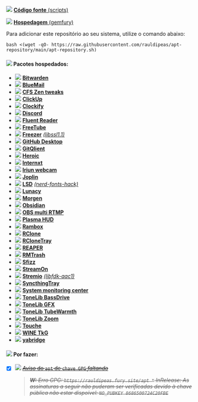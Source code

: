 ![](https://raw.githubusercontent.com/PapirusDevelopmentTeam/papirus-icon-theme/master/Papirus/32x32/mimetypes/text-x-script.svg) [**Código fonte** (scripts)](https://github.com/rauldipeas/apt-repository)

![](https://raw.githubusercontent.com/PapirusDevelopmentTeam/papirus-icon-theme/master/Papirus/32x32/apps/cs-login.svg) [**Hospedagem** (gemfury)](https://gemfury.com)

Para adicionar este repositório ao seu sistema, utilize o comando abaixo:
```
bash <(wget -qO- https://raw.githubusercontent.com/rauldipeas/apt-repository/main/apt-repository.sh)
```
#### ![](https://raw.githubusercontent.com/PapirusDevelopmentTeam/papirus-icon-theme/master/Papirus/32x32/mimetypes/application-x-compress.svg) Pacotes hospedados:
- ![](https://raw.githubusercontent.com/PapirusDevelopmentTeam/papirus-icon-theme/master/Papirus/24x24/apps/bitwarden.svg) [**Bitwarden**](https://bitwarden.com)
- ![](https://raw.githubusercontent.com/PapirusDevelopmentTeam/papirus-icon-theme/master/Papirus/24x24/apps/bluemail.svg) [**BlueMail**](https://www.bluemail.me)
- ![](https://raw.githubusercontent.com/PapirusDevelopmentTeam/papirus-icon-theme/master/Papirus/24x24/apps/indicator-cpufreq.svg) [**CFS Zen tweaks**](https://github.com/igo95862/cfs-zen-tweaks)
- ![](https://raw.githubusercontent.com/PapirusDevelopmentTeam/papirus-icon-theme/master/Papirus/24x24/apps/clickup-desktop.svg) [**ClickUp**](https://clickup.com)
- ![](https://raw.githubusercontent.com/PapirusDevelopmentTeam/papirus-icon-theme/master/Papirus/24x24/apps/clockify.svg) [**Clockify**](https://clockify.me)
- ![](https://raw.githubusercontent.com/PapirusDevelopmentTeam/papirus-icon-theme/master/Papirus/24x24/apps/discord.svg) [**Discord**](https://discord.com)
- ![](https://raw.githubusercontent.com/PapirusDevelopmentTeam/papirus-icon-theme/master/Papirus/24x24/apps/fluent-reader.svg) [**Fluent Reader**](https://hyliu.me/fluent-reader)
- ![](https://raw.githubusercontent.com/PapirusDevelopmentTeam/papirus-icon-theme/master/Papirus/24x24/apps/freetube.svg) [**FreeTube**](https://freetubeapp.io)
- ![](https://raw.githubusercontent.com/PapirusDevelopmentTeam/papirus-icon-theme/master/Papirus/24x24/apps/freezer.svg) [**Freezer**](https://freezerapk.com) [*(libssl1.1)*](http://security.ubuntu.com/ubuntu/pool/main/o/openssl)
- ![](https://raw.githubusercontent.com/PapirusDevelopmentTeam/papirus-icon-theme/master/Papirus/24x24/apps/github-desktop.svg) [**GitHub Desktop**](https://github.com/shiftkey/desktop)
- ![](https://raw.githubusercontent.com/PapirusDevelopmentTeam/papirus-icon-theme/master/Papirus/24x24/apps/gitqlient.svg) [**GitQlient**](https://github.com/francescmm/GitQlient)
- ![](https://raw.githubusercontent.com/PapirusDevelopmentTeam/papirus-icon-theme/master/Papirus/24x24/apps/heroic.svg) [**Heroic**](https://heroicgameslauncher.com)
- ![](https://raw.githubusercontent.com/PapirusDevelopmentTeam/papirus-icon-theme/master/Papirus/24x24/apps/internxt-drive.svg) [**Internxt**](https://internxt.com)
- ![](https://raw.githubusercontent.com/PapirusDevelopmentTeam/papirus-icon-theme/master/Papirus/24x24/apps/webcamoid.svg) [**Iriun webcam**](https://iriun.com)
- ![](https://raw.githubusercontent.com/PapirusDevelopmentTeam/papirus-icon-theme/master/Papirus/24x24/apps/joplin.svg) [**Joplin**](https://joplinapp.org)
- ![](https://raw.githubusercontent.com/PapirusDevelopmentTeam/papirus-icon-theme/master/Papirus/24x24/apps/utilities-x-terminal.svg) [**LSD**](https://github.com/Peltoche/lsd) [*(nerd-fonts-hack)*](https://github.com/ryanoasis/nerd-fonts/tree/master/patched-fonts/Hack)
- ![](https://raw.githubusercontent.com/PapirusDevelopmentTeam/papirus-icon-theme/master/Papirus/24x24/apps/lunacy.svg) [**Lunacy**](https://icons8.com.br/lunacy)
- ![](https://raw.githubusercontent.com/PapirusDevelopmentTeam/papirus-icon-theme/master/Papirus/24x24/apps/office-calendar.svg) [**Morgen**](https://morgen.so)
- ![](https://raw.githubusercontent.com/PapirusDevelopmentTeam/papirus-icon-theme/master/Papirus/24x24/apps/obsidian.svg) [**Obsidian**](obsidian.md)
- ![](https://raw.githubusercontent.com/PapirusDevelopmentTeam/papirus-icon-theme/master/Papirus/24x24/apps/obs.svg) [**OBS multi RTMP**](https://sorayuki.github.io/obs-multi-rtmp)
- ![](https://raw.githubusercontent.com/PapirusDevelopmentTeam/papirus-icon-theme/master/Papirus/24x24/apps/kmenuedit.svg) [**Plasma HUD**](https://github.com/Zren/plasma-hud)
- ![](https://raw.githubusercontent.com/PapirusDevelopmentTeam/papirus-icon-theme/master/Papirus/24x24/apps/rambox.svg) [**Rambox**](https://rambox.app)
- ![](https://raw.githubusercontent.com/PapirusDevelopmentTeam/papirus-icon-theme/master/Papirus/24x24/apps/rclone-browser.svg) [**RClone**](https://rclone.org)
- ![](https://raw.githubusercontent.com/PapirusDevelopmentTeam/papirus-icon-theme/master/Papirus/24x24/apps/rclonetray.svg) [**RCloneTray**](https://github.com/dimitrov-adrian/RcloneTray)
- ![](https://raw.githubusercontent.com/PapirusDevelopmentTeam/papirus-icon-theme/master/Papirus/24x24/apps/cockos-reaper.svg) [**REAPER**](https://reaper.fm)
- ![](https://raw.githubusercontent.com/PapirusDevelopmentTeam/papirus-icon-theme/master/Papirus/24x24/places/user-trash.svg) [**RMTrash**](https://github.com/PhrozenByte/rmtrash)
- ![](https://raw.githubusercontent.com/PapirusDevelopmentTeam/papirus-icon-theme/master/Papirus/24x24/apps/preferences-plugin.svg) [**Sfizz**](https://sfz.tools/sfizz)
- ![](https://raw.githubusercontent.com/PapirusDevelopmentTeam/papirus-icon-theme/master/Papirus/24x24/apps/instagram.svg) [**StreamOn**](https://getstreamon.com)
- ![](https://raw.githubusercontent.com/PapirusDevelopmentTeam/papirus-icon-theme/master/Papirus/24x24/apps/stremio.svg) [**Stremio**](https://stremio.com) [*(libfdk-aac1)*](http://ftp.debian.org/debian/pool/non-free/f/fdk-aac)
- ![](https://raw.githubusercontent.com/PapirusDevelopmentTeam/papirus-icon-theme/master/Papirus/24x24/apps/syncthing-gtk.svg) [**SyncthingTray**](https://github.com/Martchus/syncthingtray)
- ![](https://raw.githubusercontent.com/PapirusDevelopmentTeam/papirus-icon-theme/master/Papirus/24x24/apps/utilities-system-monitor.svg) [**System monitoring center**](https://github.com/hakandundar34coding/system-monitoring-center)
- ![](https://raw.githubusercontent.com/PapirusDevelopmentTeam/papirus-icon-theme/master/Papirus/24x24/apps/preferences-plugin.svg) [**ToneLib BassDrive**](https://tonelib.net/tl-bassdrive.html)
- ![](https://raw.githubusercontent.com/PapirusDevelopmentTeam/papirus-icon-theme/master/Papirus/24x24/apps/ToneLib-GFX.svg) [**ToneLib GFX**](https://tonelib.net/gfx-overview.html)
- ![](https://raw.githubusercontent.com/PapirusDevelopmentTeam/papirus-icon-theme/master/Papirus/24x24/apps/preferences-plugin.svg) [**ToneLib TubeWarmth**](https://tonelib.net/tl-tubewarmth.html)
- ![](https://raw.githubusercontent.com/PapirusDevelopmentTeam/papirus-icon-theme/master/Papirus/24x24/apps/ToneLib-Zoom.svg) [**ToneLib Zoom**](https://tonelib.net/tonelib-zoom.html)
- ![](https://raw.githubusercontent.com/PapirusDevelopmentTeam/papirus-icon-theme/master/Papirus/24x24/apps/com.github.joseexposito.touche.svg) [**Touche**](https://github.com/JoseExposito/touche)
- ![](https://raw.githubusercontent.com/PapirusDevelopmentTeam/papirus-icon-theme/master/Papirus/24x24/apps/wine.svg) [**WINE TkG**](https://github.com/Kron4ek/Wine-Builds)
- ![](https://raw.githubusercontent.com/PapirusDevelopmentTeam/papirus-icon-theme/master/Papirus/24x24/apps/preferences-plugin.svg) [**yabridge**](https://github.com/robbert-vdh/yabridge)

#### ![](https://raw.githubusercontent.com/PapirusDevelopmentTeam/papirus-icon-theme/master/Papirus/32x32/apps/gnome-todo.svg) Por fazer:

- [x] ![](https://raw.githubusercontent.com/PapirusDevelopmentTeam/papirus-icon-theme/master/Papirus/16x16/apps/password-manager.svg) [~~*Aviso* do `apt` de `chave GPG` *faltando*~~](https://github.com/gemfury/gemfury/issues/87#issuecomment-1152661434)
    >~~***W:*** *Erro GPG: `https://rauldipeas.fury.site/apt *` InRelease: As assinaturas a seguir não puderam ser verificadas devido à chave pública não estar dispoível: `NO_PUBKEY 8686500724C20FBE`*~~